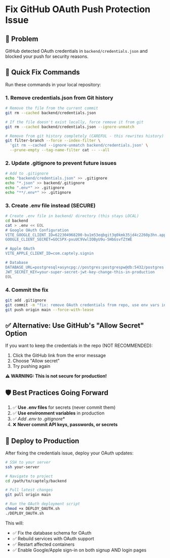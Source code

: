# Fix GitHub OAuth Push Protection Issue

## 🚨 Problem
GitHub detected OAuth credentials in `backend/credentials.json` and blocked your push for security reasons.

## 🔧 Quick Fix Commands

Run these commands in your local repository:

### 1. Remove credentials.json from Git history
```bash
# Remove the file from the current commit
git rm --cached backend/credentials.json

# If the file doesn't exist locally, force remove it from git
git rm --cached backend/credentials.json --ignore-unmatch

# Remove from git history completely (CAREFUL - this rewrites history)
git filter-branch --force --index-filter \
  'git rm --cached --ignore-unmatch backend/credentials.json' \
  --prune-empty --tag-name-filter cat -- --all
```

### 2. Update .gitignore to prevent future issues
```bash
# Add to .gitignore
echo "backend/credentials.json" >> .gitignore
echo "*.json" >> backend/.gitignore  
echo ".env*" >> .gitignore
echo "**/.env*" >> .gitignore
```

### 3. Create .env file instead (SECURE)
```bash
# Create .env file in backend/ directory (this stays LOCAL)
cd backend
cat > .env << EOL
# Google OAuth Configuration  
VITE_GOOGLE_CLIENT_ID=622304968200-bu1m53eqbgit3q0kmk35jd4c2260p3hn.apps.googleusercontent.com
GOOGLE_CLIENT_SECRET=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

# Apple OAuth
VITE_APPLE_CLIENT_ID=com.captely.signin

# Database
DATABASE_URL=postgresql+asyncpg://postgres:postgrespw@db:5432/postgres
JWT_SECRET_KEY=your-super-secret-jwt-key-change-this-in-production
EOL
```

### 4. Commit the fix
```bash
git add .gitignore
git commit -m "fix: remove OAuth credentials from repo, use env vars instead"
git push origin main --force-with-lease
```

## ✅ Alternative: Use GitHub's "Allow Secret" Option

If you want to keep the credentials in the repo (NOT RECOMMENDED):

1. Click the GitHub link from the error message
2. Choose "Allow secret" 
3. Try pushing again

**⚠️ WARNING: This is not secure for production!**

## 🛡️ Best Practices Going Forward

1. ✅ **Use .env files** for secrets (never commit them)
2. ✅ **Use environment variables** in production
3. ✅ **Add .env* to .gitignore**
4. ❌ **Never commit API keys, passwords, or secrets**

## 🚀 Deploy to Production

After fixing the credentials issue, deploy your OAuth updates:

```bash
# SSH to your server
ssh your-server

# Navigate to project
cd /path/to/captely/backend

# Pull latest changes
git pull origin main

# Run the OAuth deployment script
chmod +x DEPLOY_OAUTH.sh
./DEPLOY_OAUTH.sh
```

This will:
- ✅ Fix the database schema for OAuth
- ✅ Rebuild services with OAuth support
- ✅ Restart affected containers
- ✅ Enable Google/Apple sign-in on both signup AND login pages 